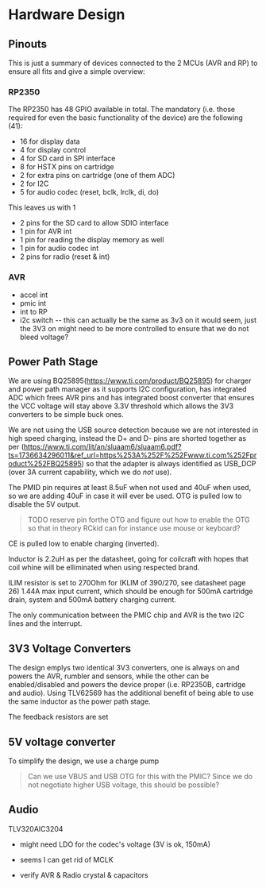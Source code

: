 # Hardware Design

## Pinouts

This is just a summary of devices connected to the 2 MCUs (AVR and RP) to ensure all fits and give a simple overview:

### RP2350

The RP2350 has 48 GPIO available in total. The mandatory (i.e. those required for even the basic functionality of the device) are the following (41):

- 16 for display data
- 4 for display control
- 4 for SD card in SPI interface
- 8 for HSTX pins on cartridge
- 2 for extra pins on cartridge (one of them ADC)
- 2 for I2C
- 5 for audio codec (reset, bclk, lrclk, di, do)

This leaves us with 1

- 2 pins for the SD card to allow SDIO interface
- 1 pin for AVR int
- 1 pin for reading the display memory as well
- 1 pin for audio codec int
- 2 pins for radio (reset & int)


### AVR

- accel int
- pmic int
- int to RP
- i2c switch -- this can actually be the same as 3v3 on it would seem, just the 3V3 on might need to be more controlled to ensure that we do not bleed voltage? 

## Power Path Stage

We are using BQ25895(https://www.ti.com/product/BQ25895) for charger and power path manager as it supports I2C configuration, has integrated ADC which frees AVR pins and has integrated boost converter that ensures the VCC voltage will stay above 3.3V threshold which allows the 3V3 converters to be simple buck ones. 

We are not using the USB source detection because we are not interested in high speed charging, instead the D+ and D- pins are shorted together as per (https://www.ti.com/lit/an/sluaam6/sluaam6.pdf?ts=1736634296011&ref_url=https%253A%252F%252Fwww.ti.com%252Fproduct%252FBQ25895) so that the adapter is always identified as USB_DCP (over 3A current capability, which we do *not* use). 

The PMID pin requires at least 8.5uF when not used and 40uF when used, so we are adding 40uF in case it will ever be used. OTG is pulled low to disable the 5V output. 

> TODO reserve pin forthe OTG and figure out how to enable the OTG so that in theory RCkid can for instance use mouse or keyboard?  

CE is pulled low to enable charging (inverted). 

Inductor is 2.2uH as per the datasheet, going for coilcraft with hopes that coil whine will be elliminated when using respected brand. 

ILIM resistor is set to 270Ohm for (KLIM of 390/270, see datasheet page 26) 1.44A max input current, which should be enough for 500mA cartridge drain, system and 500mA battery charging current. 

The only communication between the PMIC chip and AVR is the two I2C lines and the interrupt. 

## 3V3 Voltage Converters

The design emplys two identical 3V3 converters, one is always on and powers the AVR, rumbler and sensors, while the other can be enabled/disabled and powers the device proper (i.e. RP2350B, cartridge and audio). Using TLV62569 has the additional benefit of being able to use the same inductor as the power path stage. 

The feedback resistors are set



## 5V voltage converter

To simplify the design, we use a charge pump 

> Can we use VBUS and USB OTG for this with the PMIC? Since we do not negotiate higher USB voltage, this should be possible? 

## Audio

TLV320AIC3204
- might need LDO for the codec's voltage (3V is ok, 150mA)

- seems I can get rid of MCLK

- verify AVR & Radio crystal & capacitors